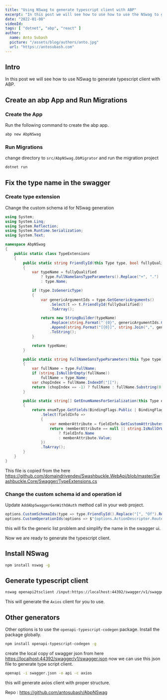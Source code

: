 ```yaml
---
title: "Using NSwag to generate typescript client with ABP"
excerpt: "In this post we will see how to use how to use the NSwag to generate a typescript client with ABP"
date: "2022-01-08"
videoId: 
tags: [ "dotnet", "abp", "react" ]
author:
  name: Anto Subash
  picture: "/assets/blog/authors/anto.jpg"
  url: "https://antosubash.com"
---
```


## Intro

In this post we will see how to use NSwag to generate typescript client with ABP.

## Create an abp App and Run Migrations

### Create the App

Run the following command to create the abp app.

```bash
abp new AbpNSwag
```

### Run Migrations

change directory to `src/AbpNSwag.DbMigrator` and run the migration project

```bash
dotnet run
```

## Fix the type name in the swagger

### Create type extension

Change the custom schema id for NSwag generation

```cs
using System;
using System.Linq;
using System.Reflection;
using System.Runtime.Serialization;
using System.Text;

namespace AbpNSwag
{
    public static class TypeExtensions
    {
        public static string FriendlyId(this Type type, bool fullyQualified = false)
        {
            var typeName = fullyQualified
                ? type.FullNameSansTypeParameters().Replace("+", ".")
                : type.Name;

            if (type.IsGenericType)
            {
                var genericArgumentIds = type.GetGenericArguments()
                    .Select(t => t.FriendlyId(fullyQualified))
                    .ToArray();

                return new StringBuilder(typeName)
                    .Replace(string.Format("`{0}", genericArgumentIds.Count()), string.Empty)
                    .Append(string.Format("[{0}]", string.Join(",", genericArgumentIds).TrimEnd(',')))
                    .ToString();
            }

            return typeName;
        }

        public static string FullNameSansTypeParameters(this Type type)
        {
            var fullName = type.FullName;
            if (string.IsNullOrEmpty(fullName))
                fullName = type.Name;
            var chopIndex = fullName.IndexOf("[[");
            return (chopIndex == -1) ? fullName : fullName.Substring(0, chopIndex);
        }

        public static string[] GetEnumNamesForSerialization(this Type enumType)
        {
            return enumType.GetFields(BindingFlags.Public | BindingFlags.NonPublic | BindingFlags.Static)
                .Select(fieldInfo =>
                {
                    var memberAttribute = fieldInfo.GetCustomAttributes(false).OfType<EnumMemberAttribute>().FirstOrDefault();
                    return (memberAttribute == null || string.IsNullOrWhiteSpace(memberAttribute.Value))
                        ? fieldInfo.Name
                        : memberAttribute.Value;
                })
                .ToArray();
        }
    }
}
```

This file is copied from the here <https://github.com/domaindrivendev/Swashbuckle.WebApi/blob/master/Swashbuckle.Core/Swagger/TypeExtensions.cs>

### Change the custom schema id and operation id

Update `AddAbpSwaggerGenWithOAuth` method call in your web project.

```cs
options.CustomSchemaIds(type => type.FriendlyId().Replace("[", "Of").Replace("]", ""));
options.CustomOperationIds(options => $"{options.ActionDescriptor.RouteValues["controller"]}{options.ActionDescriptor.RouteValues["action"]}");
```

this will fix the generic list problem and simplify the name in the swagger ui.

Now we are ready to generate the typescript client.

## Install NSwag

```bash
npm install nswag -g
```

## Generate typescript client

```bash
nswag openapi2tsclient /input:https://localhost:44392/swagger/v1/swagger.json /output:generated/MyProjectModels.ts /typeScriptTemplate Axios
```

This will generate the `Axios` client for you to use.

## Other generators

Other options is to use the `openapi-typescript-codegen` package. Install the package globally.

```bash
npm install openapi-typescript-codegen -g
```

create the local copy of swagger json from here <https://localhost:44392/swagger/v1/swagger.json> now we can use this json file to generate type script client.

```bash
openapi -i swagger.json -o api -c axios
```

this will generate axios client with proper structure.

Repo : <https://github.com/antosubash/AbpNSwag>
